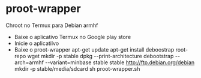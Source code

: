 # proot-wrapper
Chroot no Termux para Debian armhf

- Baixe o aplicativo Termux no Google play store
- Inicie o aplicatilvo
- Baixe o proot-wrapper
apt-get update
apt-get install deboostrap root-repo wget
mkdir -p stable 
dpkg --print-architecture
debootstrap --arch=armhf --variant=minbase stable stable http://ftp.debian.org/debian
mkdir -p stable/media/sdcard
sh proot-wrapper.sh
